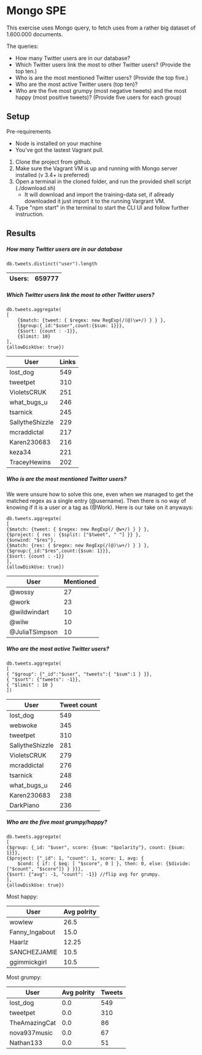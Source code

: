 # Mongo SPE 

This exercise uses Mongo query, to fetch uses from a rather big dataset of 1.600.000 documents. 

The queries:

* How many Twitter users are in our database? 
* Which Twitter users link the most to other Twitter users? (Provide the top ten.) 
* Who is are the most mentioned Twitter users? (Provide the top five.) 
* Who are the most active Twitter users (top ten)? 
* Who are the five most grumpy (most negative tweets) and the most happy (most positive tweets)? (Provide five users for each group) 

## Setup

Pre-requirements
* Node is installed on your machine
* You've got the lastest Vagrant pull.

1. Clone the project from github.
2. Make sure the Vagrant VM is up and running with Mongo server installed (v 3.4+ is preferred)
3. Open a terminal in the cloned folder, and run the provided shell script (./download.sh)
	* It will download and import the training-data set, if allready downloaded it just import it to the running Vargrant VM. 
4. Type "npm start" in the terminal to start the CLI UI and follow further instruction.


## Results


##### How many Twitter users are in our database
```
db.tweets.distinct("user").length
```
Users:|659777
-|-

##### Which Twitter users link the most to other Twitter users?
```
db.tweets.aggregate(
[
    {$match: {tweet: { $regex: new RegExp(/(@)\w+/) } } },
    {$group:{_id:"$user",count:{$sum: 1}}},
    {$sort: {count : -1}},
    {$limit: 10}
],
{allowDiskUse: true})
```
User|Links
-|-
lost_dog|549
tweetpet|310
VioletsCRUK|251
what_bugs_u|246
tsarnick|245
SallytheShizzle|229
mcraddictal|217
Karen230683|216
keza34|221
TraceyHewins|202

##### Who is are the most mentioned Twitter users?
We were unsure how to solve this one, even when we managed to get the matched regex as a single entry (@username). Then there is no way of knowing if it is a user or a tag as (@Work). Here is our take on it anyways:

```
db.tweets.aggregate(
[
{$match: {tweet: { $regex: new RegExp(/ @w+/) } } },
{$project: { res : {$split: ["$tweet", " "] }} },
{$unwind: "$res"},
{$match: {res: { $regex: new RegExp(/(@)\w+/) } } },
{$group:{_id:"$res",count:{$sum: 1}}},
{$sort: {count : -1}}
],
{allowDiskUse: true})
```
User|Mentioned
-|-
@wossy|27
@work|23
@wildwindart|10
@wilw|10
@JuliaTSimpson|10

##### Who are the most active Twitter users?

```
db.tweets.aggregate(
[
{ "$group": {"_id":"$user", "tweets":{ "$sum":1 } }},
{ "$sort": {"tweets": -1}},
{ "$limit" : 10 }
])
```
User|Tweet count
-|-
lost_dog|549
webwoke|345
tweetpet|310
SallytheShizzle|281
VioletsCRUK|279
mcraddictal|276
tsarnick|248
what_bugs_u|246
Karen230683|238
DarkPiano|236

##### Who are the five most grumpy/happy?

```
db.tweets.aggregate(
[
{$group: {_id: "$user", score: {$sum: "$polarity"}, count: {$sum: 1}}},
{$project: {"_id": 1, "count": 1, score: 1, avg: {
    $cond: { if: { $eq: [ "$score", 0 ] }, then: 0, else: {$divide: ["$count", "$score"]} } }}},
{$sort: {"avg": -1, "count": -1}} //flip avg for grumpy.
],
{allowDiskUse: true})
```
Most happy:

User|Avg polrity
-|-
wowlew|26.5
Fanny_Ingabout|15.0
Haarlz|12.25
SANCHEZJAMIE|10.5
ggimmickgirl|10.5

Most grumpy:

User|Avg polrity|Tweets
-|-|-
lost_dog|0.0|549
tweetpet|0.0|310
TheAmazingCat|0.0|86
nova937music|0.0|67
Nathan133|0.0|51



